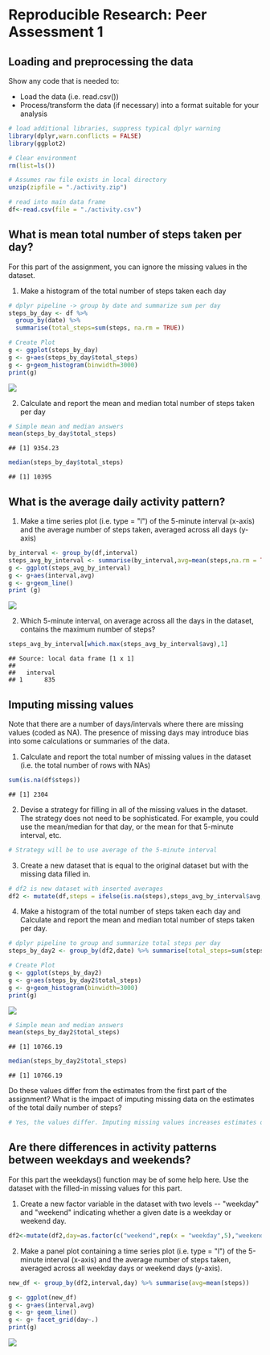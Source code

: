 # Reproducible Research: Peer Assessment 1


## Loading and preprocessing the data
Show any code that is needed to:

- Load the data (i.e. read.csv())
- Process/transform the data (if necessary) into a format suitable for your analysis

```r
# load additional libraries, suppress typical dplyr warning
library(dplyr,warn.conflicts = FALSE)
library(ggplot2)

# Clear environment
rm(list=ls())

# Assumes raw file exists in local directory
unzip(zipfile = "./activity.zip")

# read into main data frame
df<-read.csv(file = "./activity.csv")
```



## What is mean total number of steps taken per day?
For this part of the assignment, you can ignore the missing values in the dataset.

1. Make a histogram of the total number of steps taken each day

```r
# dplyr pipeline -> group by date and summarize sum per day
steps_by_day <- df %>% 
  group_by(date) %>%
  summarise(total_steps=sum(steps, na.rm = TRUE))

# Create Plot
g <- ggplot(steps_by_day)
g <- g+aes(steps_by_day$total_steps)
g <- g+geom_histogram(binwidth=3000)
print(g)
```

![](PA1_template_files/figure-html/mean_steps_per_day-1.png) 

2. Calculate and report the mean and median total number of steps taken per day

```r
# Simple mean and median answers
mean(steps_by_day$total_steps)
```

```
## [1] 9354.23
```

```r
median(steps_by_day$total_steps)
```

```
## [1] 10395
```



## What is the average daily activity pattern?
1. Make a time series plot (i.e. type = "l") of the 5-minute interval (x-axis) and the average number of steps taken, averaged across all days (y-axis)

```r
by_interval <- group_by(df,interval)
steps_avg_by_interval <- summarise(by_interval,avg=mean(steps,na.rm = TRUE))
g <- ggplot(steps_avg_by_interval)
g <- g+aes(interval,avg)
g <- g+geom_line()
print (g)
```

![](PA1_template_files/figure-html/avg_daily_patterns-1.png) 

2. Which 5-minute interval, on average across all the days in the dataset, contains the maximum number of steps?

```r
steps_avg_by_interval[which.max(steps_avg_by_interval$avg),1]
```

```
## Source: local data frame [1 x 1]
## 
##   interval
## 1      835
```



## Imputing missing values
Note that there are a number of days/intervals where there are missing values (coded as NA). The presence of missing days may introduce bias into some calculations or summaries of the data.

1. Calculate and report the total number of missing values in the dataset (i.e. the total number of rows with NAs)

```r
sum(is.na(df$steps))
```

```
## [1] 2304
```

2. Devise a strategy for filling in all of the missing values in the dataset. The strategy does not need to be sophisticated. For example, you could use the mean/median for that day, or the mean for that 5-minute interval, etc.

```r
# Strategy will be to use average of the 5-minute interval
```

3. Create a new dataset that is equal to the original dataset but with the missing data filled in.

```r
# df2 is new dataset with inserted averages
df2 <- mutate(df,steps = ifelse(is.na(steps),steps_avg_by_interval$avg,steps))
```

4. Make a histogram of the total number of steps taken each day and Calculate and report the mean and median total number of steps taken per day.


```r
# dplyr pipeline to group and summarize total steps per day
steps_by_day2 <- group_by(df2,date) %>% summarise(total_steps=sum(steps, na.rm = TRUE))

# Create Plot
g <- ggplot(steps_by_day2)
g <- g+aes(steps_by_day2$total_steps)
g <- g+geom_histogram(binwidth=3000)
print(g)
```

![](PA1_template_files/figure-html/newhist-1.png) 

```r
# Simple mean and median answers
mean(steps_by_day2$total_steps)
```

```
## [1] 10766.19
```

```r
median(steps_by_day2$total_steps)
```

```
## [1] 10766.19
```

Do these values differ from the estimates from the first part of the assignment? What is the impact of imputing missing data on the estimates of the total daily number of steps?

```r
# Yes, the values differ. Imputing missing values increases estimates of total numbers of steps.
```

## Are there differences in activity patterns between weekdays and weekends?
For this part the weekdays() function may be of some help here. Use the dataset with the filled-in missing values for this part.

1. Create a new factor variable in the dataset with two levels -- "weekday" and "weekend" indicating whether a given date is a weekday or weekend day.


```r
df2<-mutate(df2,day=as.factor(c("weekend",rep(x = "weekday",5),"weekend")[as.POSIXlt(date)$wday+1]))
```


2. Make a panel plot containing a time series plot (i.e. type = "l") of the 5-minute interval (x-axis) and the average number of steps taken, averaged across all weekday days or weekend days (y-axis). 

```r
new_df <- group_by(df2,interval,day) %>% summarise(avg=mean(steps))

g <- ggplot(new_df)
g <- g+aes(interval,avg)
g <- g+ geom_line()
g <- g+ facet_grid(day~.)
print(g)
```

![](PA1_template_files/figure-html/summaryplot-1.png) 
